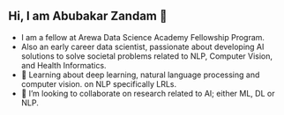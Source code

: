 ## Hi, I am Abubakar Zandam 👋 
- I am a fellow at Arewa Data Science Academy Fellowship Program.
- Also an early career data scientist, passionate about developing AI solutions to solve societal problems related to NLP, Computer Vision, and Health Informatics.
- 🔭 Learning about deep learning, natural language processing and computer vision. on NLP specifically LRLs.
- 👯 I’m looking to collaborate on research related to AI; either ML, DL or NLP.


<!--
**ayzandam/ayzandam** is a ✨ _special_ ✨ repository because its `README.md` (this file) appears on your GitHub profile.

Here are some ideas to get you started:

- ⚡ Fun fact: ...
-->

